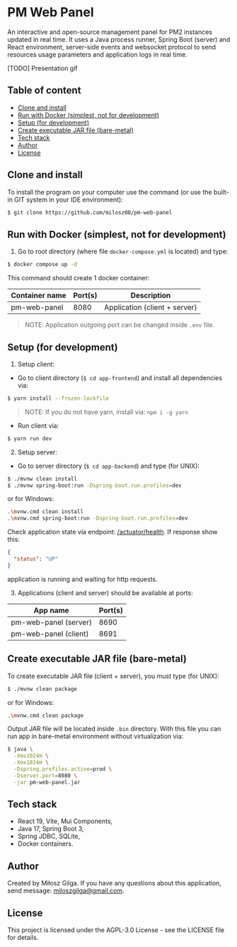 # PM Web Panel

An interactive and open-source management panel for PM2 instances updated in real time. It uses a
Java process runner, Spring Boot (server) and React environment, server-side events and websocket
protocol to send resources usage parameters and application logs in real time.

[TODO] Presentation gif

## Table of content

* [Clone and install](#clone-and-install)
* [Run with Docker (simplest, not for development)](#run-with-docker-simplest-not-for-development)
* [Setup (for development)](#setup-for-development)
* [Create executable JAR file (bare-metal)](#create-executable-jar-file-bare-metal)
* [Tech stack](#tech-stack)
* [Author](#author)
* [License](#license)

## Clone and install

To install the program on your computer use the command (or use the built-in GIT system in your IDE
environment):

```bash
$ git clone https://github.com/milosz08/pm-web-panel
```

## Run with Docker (simplest, not for development)

1. Go to root directory (where file `docker-compose.yml` is located) and type:

```bash
$ docker compose up -d
```

This command should create 1 docker container:

| Container name | Port(s) | Description                   |
|----------------|---------|-------------------------------|
| pm-web-panel   | 8080    | Application (client + server) |

> NOTE: Application outgoing port can be changed inside `.env` file.

## Setup (for development)

1. Setup client:

* Go to client directory (`$ cd app-frontend`) and install all dependencies via:

```bash
$ yarn install --frozen-lockfile
```

> NOTE: If you do not have yarn, install via: `npm i -g yarn`

* Run client via:

```bash
$ yarn run dev
```

2. Setup server:

* Go to server directory (`$ cd app-backend`) and type (for UNIX):

```bash
$ ./mvnw clean install
$ ./mvnw spring-boot:run -Dspring-boot.run.profiles=dev
```

or for Windows:

```bash
.\mvnw.cmd clean install
.\mvnw.cmd spring-boot:run -Dspring-boot.run.profiles=dev
```

Check application state via endpoint: [/actuator/health](http://localhost:8690/actuator/health). If
response show this:

```json
{
  "status": "UP"
}
```

application is running and waiting for http requests.

3. Applications (client and server) should be available at ports:

| App name              | Port(s) |
|-----------------------|---------|
| pm-web-panel (server) | 8690    |
| pm-web-panel (client) | 8691    |

## Create executable JAR file (bare-metal)

To create executable JAR file (client + server), you must type (for UNIX):

```bash
$ ./mvnw clean package
```

or for Windows:

```bash
.\mvnw.cmd clean package
```

Output JAR file will be located inside `.bin` directory. With this file you can run app in
bare-metal environment without virtualization via:

```bash
$ java \
  -Xms1024m \
  -Xmx1024m \
  -Dspring.profiles.active=prod \
  -Dserver.port=8080 \
  -jar pm-web-panel.jar
```

## Tech stack

* React 19, Vite, Mui Components,
* Java 17, Spring Boot 3,
* Spring JDBC, SQLite,
* Docker containers.

## Author

Created by Miłosz Gilga. If you have any questions about this application, send
message: [miloszgilga@gmail.com](mailto:miloszgilga@gmail.com).

## License

This project is licensed under the AGPL-3.0 License - see the LICENSE file for details.
